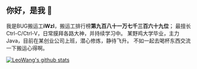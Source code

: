 ## 你好，是我 👋

我是BUG搬运工**iWzl**，搬运工排行榜**第九百八十一万七千三百六十九位**；
最擅长Ctrl-C/Ctrl-V，日常膜拜各路大神，并持续学习中。
某野鸡大学毕业，主力Java，目前在某创业公司上班，潜心修炼，静待飞升。
不如一起去喝杯东西交流一下搬运心得啊。

[![LeoWang's github stats](https://github-readme-stats.vercel.app/api?username=iWzl&show_icons=true&icon_color=79ff97)](https://www.upuphub.com) 

